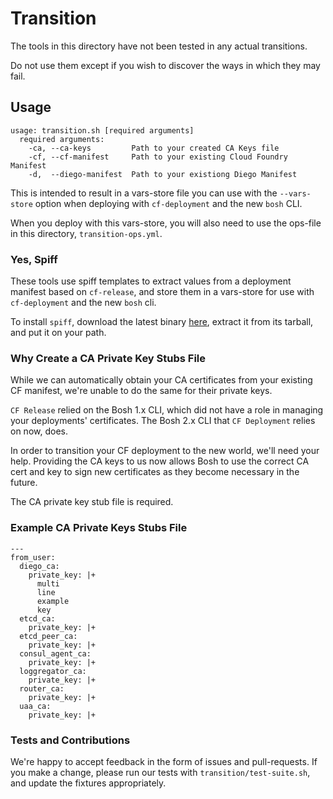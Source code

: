 # Transition
The tools in this directory
have not been tested
in any actual transitions.

Do not use them
except if you wish to discover
the ways in which they may fail.

## Usage
```
usage: transition.sh [required arguments]
  required arguments:
    -ca, --ca-keys         Path to your created CA Keys file
    -cf, --cf-manifest     Path to your existing Cloud Foundry Manifest
    -d,  --diego-manifest  Path to your existiong Diego Manifest
```
This is intended to result
in a vars-store file you can use
with the `--vars-store` option
when deploying with `cf-deployment`
and the new `bosh` CLI.

When you deploy with this vars-store,
you will also need to use
the ops-file in this directory,
`transition-ops.yml`.

### Yes, Spiff
These tools use spiff templates
to extract values from a deployment manifest
based on `cf-release`,
and store them in a vars-store
for use with `cf-deployment`
and the new `bosh` cli.

To install `spiff`,
download the latest binary [here][spiff-releases],
extract it from its tarball,
and put it on your path.

### Why Create a CA Private Key Stubs File
While we can automatically obtain 
your CA certificates
from your existing CF manifest,
we're unable to do the same for 
their private keys.

`CF Release` relied on
the Bosh 1.x CLI,
which did not have a role
in managing your deployments' certificates.
The Bosh 2.x CLI 
that `CF Deployment` relies on now, does.

In order to transition your CF deployment 
to the new world,
we'll need your help.
Providing the CA keys to us now allows 
Bosh to use the correct CA cert and key to 
sign new certificates as they become necessary
in the future.

The CA private key stub file is required.

### Example CA Private Keys Stubs File
```
---
from_user:
  diego_ca:
    private_key: |+
      multi
      line
      example
      key
  etcd_ca:
    private_key: |+
  etcd_peer_ca:
    private_key: |+
  consul_agent_ca:
    private_key: |+
  loggregator_ca:
    private_key: |+
  router_ca:
    private_key: |+
  uaa_ca:
    private_key: |+
```

### Tests and Contributions
We're happy to accept feedback
in the form of issues and pull-requests.
If you make a change,
please run our tests
with `transition/test-suite.sh`,
and update the fixtures appropriately.

[spiff-releases]: https://github.com/cloudfoundry-incubator/spiff/releases

